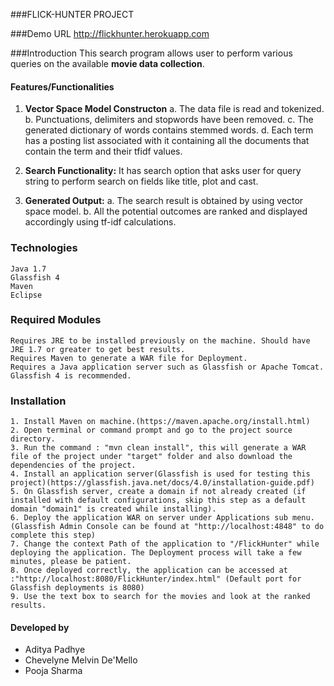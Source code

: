 ###FLICK-HUNTER PROJECT  

###Demo URL
http://flickhunter.herokuapp.com

###Introduction
This search program allows user to perform various queries on the available **movie data collection**.   

#### Features/Functionalities
1. **Vector Space Model Constructon**
    a. The data file is read and tokenized.
    b. Punctuations, delimiters and stopwords have been removed.
    c. The generated dictionary of words contains stemmed words.
    d. Each term has a posting list associated with it containing all the documents that contain the term and their tfidf values.

2. **Search Functionality:** 
	It has search option that asks user for query string to perform search on fields like title, plot and cast.
		
3. **Generated Output:** 
    a. The search result is obtained by using vector space model.
    b. All the potential outcomes are ranked and displayed accordingly using tf-idf calculations.
	
### Technologies

    Java 1.7
    Glassfish 4
    Maven
    Eclipse
 		
### Required Modules
	Requires JRE to be installed previously on the machine. Should have JRE 1.7 or greater to get best results.
	Requires Maven to generate a WAR file for Deployment.
	Requires a Java application server such as Glassfish or Apache Tomcat. Glassfish 4 is recommended.
	
### Installation	
    1. Install Maven on machine.(https://maven.apache.org/install.html)
    2. Open terminal or command prompt and go to the project source directory.
    3. Run the command : "mvn clean install", this will generate a WAR file of the project under "target" folder and also download the dependencies of the project.
    4. Install an application server(Glassfish is used for testing this project)(https://glassfish.java.net/docs/4.0/installation-guide.pdf)
    5. On Glassfish server, create a domain if not already created (if installed with default configurations, skip this step as a default domain "domain1" is created while installing).
    6. Deploy the application WAR on server under Applications sub menu. (Glassfish Admin Console can be found at "http://localhost:4848" to do complete this step)
    7. Change the context Path of the application to "/FlickHunter" while deploying the application. The Deployment process will take a few minutes, please be patient.
    8. Once deployed correctly, the application can be accessed at :"http://localhost:8080/FlickHunter/index.html" (Default port for Glassfish deployments is 8080)
    9. Use the text box to search for the movies and look at the ranked results.

#### Developed by
* Aditya Padhye
* Chevelyne Melvin De'Mello
* Pooja Sharma
